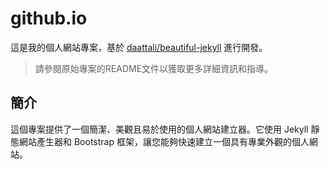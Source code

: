 # github.io

這是我的個人網站專案，基於 [daattali/beautiful-jekyll](https://github.com/daattali/beautiful-jekyll) 進行開發。

> 請參閱原始專案的README文件以獲取更多詳細資訊和指導。

## 簡介

這個專案提供了一個簡潔、美觀且易於使用的個人網站建立器。它使用 Jekyll 靜態網站產生器和 Bootstrap 框架，讓您能夠快速建立一個具有專業外觀的個人網站。
